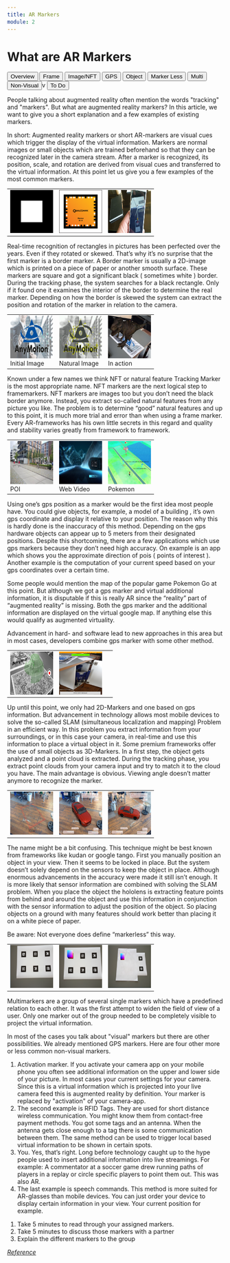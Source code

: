```yaml
---
title: AR Markers
module: 2
---
```



# What are AR Markers

<div class="tab">
  <button class="tablinks active" onclick="openTab(event, 'Overview')">Overview</button>
<button class="tablinks" onclick="openTab(event, 'Frame')">Frame</button>
<button class="tablinks" onclick="openTab(event, 'Image')">Image/NFT</button>
<button class="tablinks" onclick="openTab(event, 'GPS')">GPS</button>
<button class="tablinks" onclick="openTab(event, 'Object')">Object</button>
<button class="tablinks" onclick="openTab(event, 'MarkerLess')">Marker Less</button>
<button class="tablinks" onclick="openTab(event, 'Multi')">Multi</button>
<button class="tablinks" onclick="openTab(event, 'NonVisual')">Non-Visual</button>v
<button class="tablinks" onclick="openTab(event, 'ToDo')">To Do</button>
</div>

<div id="Overview" class="tabcontent" style="display:block">
<p>
People talking about augmented reality often mention the words "tracking" and "markers". But what are augmented reality markers? In this article, we want to give you a short explanation and a few examples of existing markers.
</p>
<p>In short: Augmented reality markers or short AR-markers are visual cues which trigger the display of the virtual information.  Markers are normal images or small objects which are trained beforehand so that they can be recognized later in the camera stream.  After a marker is recognized, its position, scale, and rotation are derived from visual cues and transferred to the virtual information. At this point let us give you a few examples of the most common markers.
</p>
</div>

<div id="Frame" class="tabcontent">

<table>
<tr>
<td><img src="../imgs/AR_Toolkit_Marker.png" width="100" height="100" /></td>
<td><img src="../imgs/Vuforia_Marker.png" width="100" height="100" /></td>
<td><img src="../imgs/csm_Bild_02_2050c79c00.jpg" width="100" height="100" /></td>
</tr>
</table>

<p>Real-time recognition of rectangles in pictures has been perfected over the years. Even if they rotated or skewed. That’s why it’s no surprise that the first marker is a border marker. A Border marker is usually a 2D-image which is printed on a piece of paper or another smooth surface. These markers are square and got a significant black ( sometimes white ) border. During the tracking phase, the system searches for a black rectangle. Only if it found one it examines the interior of the border to determine the real marker. Depending on how the border ís skewed the system can extract the position and rotation of the marker in relation to the camera.</p>

</div>

<div id="Image" class="tabcontent">
<table>
<tr>
<td><img src="../imgs/AugementedRealityMarkerAnymotion.jpg" width="100" height="100" /><br />Initial Image</td>
<td><img src="../imgs/AugementedRealityMarkerAnymotionFeatures.jpg" width="100" height="100" /><br />Natural Image</td>
<td><img src="../imgs/ImEinsatz.jpg" width="100" height="100" /><br />In action</td>
</tr>
</table>
<p>Known under a few names we think NFT or natural feature Tracking Marker is the most appropriate name. NFT markers are the next logical step to framemarkers. NFT markers are images too but you don’t need the black border anymore. Instead, you extract so-called natural features from any picture you like. The problem is to determine “good” natural features and up to this point, it is much more trial and error than when using a frame marker. Every AR-frameworks has his own little secrets in this regard and quality and stability varies greatly from framework to framework.</p>

</div>
<div id="GPS" class="tabcontent">
<table>
<tr>
<td><img src="../imgs/POI.jpg" width="100" height="100" /><br />POI</td>
<td><img src="../imgs/Garmin.jpg" width="100" height="100" /><br />Web Video</td>
<td><img src="../imgs/Pokemon.jpg" width="100" height="100" /><br />Pokemon</td>
</tr>
</table>
<p>Using one’s gps position as a marker would be the first idea most people have. You could give objects, for example, a model of a building , it’s own gps coordinate and display it relative to your position. The reason why this is hardly done is the inaccuracy of this method. Depending on the gps hardware objects can appear up to 5 meters from their designated positions. Despite this shortcoming, there are a few applications which use gps markers because they don’t need high accuracy.  On example is an app which shows you the approximate direction of pois ( points of interest ). Another example is the computation of your current speed based on your gps coordinates over a certain time.</p>
<p>Some people would mention the map of the popular game Pokemon Go at this point. But although we got a gps marker and virtual additional information, it is disputable if this is really AR since the “reality” part of “augmented reality” is missing. Both the gps marker and the additional information are displayed on the virtual google map. If anything else this would qualify as augmented virtuality.</p>

<p>Advancement in hard- and software lead to new approaches in this area but in most cases, developers combine gps marker with some other method.</p>
</div>

<div id="Object" class="tabcontent">
<table>
<tr>
<td><img src="../imgs/Vuforia_Object.jpg" width="100" height="100" /></td>
<td><img src="../imgs/Wikitude_3D_Tracking.jpg" width="100" height="100" /></td>
<td>&nbsp;</td>
</tr>
</table>
<p>Up until this point, we only had 2D-Markers and one based on gps information. But advancement in technology allows most mobile devices to solve the so-called SLAM (simultaneous localization and mapping) Problem in an efficient way. In this problem you extract information from your surroundings, or in this case your camera, in real-time and use this information to place a virtual object in it. Some premium frameworks offer the use of small objects as 3D-Markers. In a first step, the object gets analyzed and a point cloud is extracted. During the tracking phase, you extract point clouds from your camera input and try to match it to the cloud you have.
The main advantage is obvious. Viewing angle doesn’t matter anymore to recognize the marker.
</p>
</div>

<div id="MarkerLess" class="tabcontent">
<table>
<tr>
<td><img src="../imgs/Markerless-Example-1.jpg" width="100" height="100" /></td>
<td><img src="../imgs/Markerless-Example-2.jpg" width="100" height="100" /></td>
<td><img src="../imgs/Markerless-Example-3.jpg" width="100" height="100" /></td>
</tr>
</table>
<p>The name might be a bit confusing. This technique might be best known from frameworks like kudan or google tango. First you manually position an object in your view. Then it seems to be locked in place. But the system doesn’t solely depend on the sensors to keep the object in place. Although enormous advancements in the accuracy were made it still isn’t enough. It is more likely that sensor information are combined with solving the SLAM problem. When you place the object the hololens is extracting feature points from behind and around the object and use this information in conjunction with the sensor information to adjust the position of the object. So placing objects on a ground with many features should work better than placing it on a white piece of paper.</p>
<p>Be aware: Not everyone does define “markerless” this way.</p>
</div>
<div id="Multi" class="tabcontent">
<table>
<tr>
<td><img src="../imgs/Multimarker-ARToolkit.png" width="100" height="100" /></td>
<td><img src="../imgs/Multimarker-Normal.png" width="100" height="100" /></td>
<td><img src="../imgs/Mulitmarker-4.png" width="100" height="100" /></td>
</tr>
</table>
<p>
Multimarkers are a group of several single markers which have a predefined relation to each other. It was the first attempt to widen the field of view of a user. Only one marker out of the group needed to be completely visible to project the virtual information.
</p>
</div>
<div id="NonVisual" class="tabcontent">
<p>In most of the cases you talk about "visual" markers but there are other possibilities. We already mentioned GPS markers. Here are four other more or less common non-visual markers.</p>
<ol>
<li>Activation marker. If you activate your camera app on your mobile phone you often see additional information on the upper and lower side of your picture. In most cases your current settings for your camera. Since this is a virtual information which is projected into your live camera feed this is augmented reality by definition. Your marker is replaced by "activation" of your camera-app.</li>
<li>The second example is RFID Tags. They are used for short distance wireless communication. You might know them from contact-free payment methods. You got some tags and an antenna. When the antenna gets close enough to a tag there is some communication between them. The same method can be used to trigger local based virtual information to be shown in certain spots.</li>
<li>You. Yes, that’s right. Long before technology caught up to the hype people used to insert additional information into live streamings. For example: A commentator at a soccer game drew running paths of players in a replay or circle specific players to point them out. This was also AR.</li>
<li>The last example is speech commands. This method is more suited for AR-glasses than mobile devices. You can just order your device to display certain information in your view. Your current position for example.</li>
</ol>
</div>

<div id="ToDo" class="tabcontent">
  <ol>
  <li>Take 5 minutes to read through your assigned markers.</li>
  <li>Take 5 minutes to discuss those markers with a partner</li>
  <li>Explain the different markers to the group</li>
</div>

<a href="https://anymotion.com/en/wissensgrundlagen/augmented-reality-marker#:~:text=Marker%20%E2%80%93%20Augmented%20Reality&text=In%20short%3A%20Augmented%20reality%20markers,later%20in%20the%20camera%20stream." target="_new"><em>Reference</em></a>